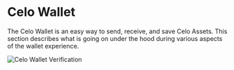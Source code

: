 # Celo Wallet

The Celo Wallet is an easy way to send, receive, and save Celo Assets. This section describes what is going on under the hood during various aspects of the wallet experience.

![Celo Wallet Verification](https://storage.googleapis.com/celo-website/docs/celo-onboarding.gif)

